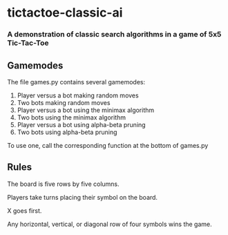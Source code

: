 # tictactoe-classic-ai
### A demonstration of classic search algorithms in a game of 5x5 Tic-Tac-Toe



## Gamemodes

The file games.py contains several gamemodes:
1. Player versus a bot making random moves
2. Two bots making random moves
3. Player versus a bot using the minimax algorithm
4. Two bots using the minimax algorithm
5. Player versus a bot using alpha-beta pruning
6. Two bots using alpha-beta pruning

To use one, call the corresponding function at the bottom of games.py

## Rules

The board is five rows by five columns.

Players take turns placing their symbol on the board. 

X goes first.

Any horizontal, vertical, or diagonal row of four symbols wins the game.
